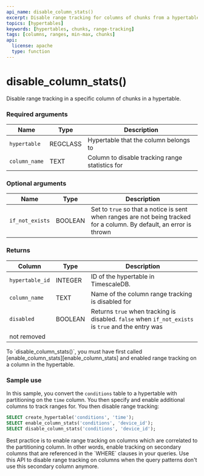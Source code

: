 ```yaml
---
api_name: disable_column_stats()
excerpt: Disable range tracking for columns of chunks from a hypertable  
topics: [hypertables]
keywords: [hypertables, chunks, range-tracking]
tags: [columns, ranges, min-max, chunks]
api:
  license: apache
  type: function
---
```


# disable_column_stats()

Disable range tracking in a specific column of chunks in a hypertable.

### Required arguments

|Name|Type|Description|
|-|-|-|
|`hypertable`|REGCLASS|Hypertable that the column belongs to|
|`column_name`|TEXT|Column to disable tracking range statistics for|

### Optional arguments

|Name|Type|Description|
|-|-|-|
|`if_not_exists`|BOOLEAN|Set to `true` so that a notice is sent when ranges are not being tracked for a column. By default, an error is thrown|

### Returns

|Column|Type|Description|
|-|-|-|
|`hypertable_id`|INTEGER|ID of the hypertable in TimescaleDB.|
|`column_name`|TEXT|Name of the column range tracking is disabled for|
|`disabled`|BOOLEAN|Returns `true` when tracking is disabled. `false` when `if_not_exists` is `true` and the entry was
not removed|

<Highlight type="note">
 To `disable_column_stats()`, you must have first called [enable_column_stats][enable_column_stats]
 and enabled range tracking on a column in the hypertable.

</Highlight>

### Sample use

In this sample, you convert the `conditions` table to a hypertable with
partitioning on the `time` column. You then specify and enable additional
columns to track ranges for. You then disable range tracking:

```sql
SELECT create_hypertable('conditions', 'time');
SELECT enable_column_stats('conditions', 'device_id');
SELECT disable_column_stats('conditions', 'device_id');
```

<Highlight type="note">
 Best practice is to enable range tracking on columns which are correlated to the
 partitioning column. In other words, enable tracking on secondary columns that are
 referenced in the `WHERE` clauses in your queries.
 Use this API to disable range tracking on columns when the query patterns don't
 use this secondary column anymore.

</Highlight>

[enable_column_stats]: /api/:currentVersion:/hypertable/enable_column_stats/

